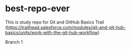# best-repo-ever
This is study repo for Git and GitHub Basics Trail (https://trailhead.salesforce.com/modules/git-and-git-hub-basics/units/work-with-the-git-hub-workflow)

Branch 1